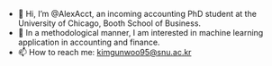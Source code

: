 - 👋 Hi, I’m @AlexAcct, an incoming accounting PhD student at the University of Chicago, Booth School of Business.
- 👀 In a methodological manner, I am interested in machine learning application in accounting and finance.
- 📫 How to reach me: kimgunwoo95@snu.ac.kr

<!---
AlexAcct/AlexAcct is a ✨ special ✨ repository because its `README.md` (this file) appears on your GitHub profile.
You can click the Preview link to take a look at your changes.
--->

